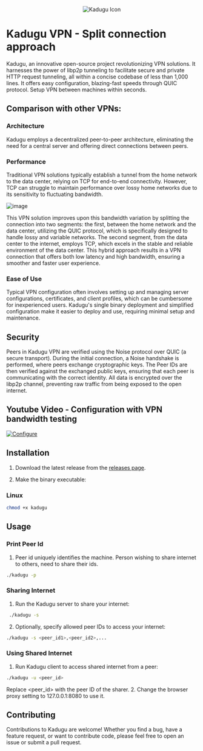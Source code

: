 <p align="center">
  <img src="https://github.com/dvasanth/kadugu/blob/main/res/kadugu.png" alt="Kadugu Icon">
</p>

# Kadugu VPN - Split connection approach

Kadugu, an innovative open-source project revolutionizing VPN solutions. It harnesses the power of libp2p tunneling to facilitate secure and private HTTP request tunneling, all within a concise codebase of less than 1,000 lines. It offers easy configuration, blazing-fast speeds through QUIC protocol. Setup VPN between machines within seconds. 

## Comparison with other VPNs:
### Architecture 
Kadugu employs a decentralized peer-to-peer architecture, eliminating the need for a central server and offering direct connections between peers.

### Performance
Traditional VPN solutions typically establish a tunnel from the home network to the data center, relying on TCP for end-to-end connectivity. However, TCP can struggle to maintain performance over lossy home networks due to its sensitivity to fluctuating bandwidth.

![image](https://github.com/user-attachments/assets/25772ca9-916e-4487-b9c2-9b620b80042f)

This VPN solution improves upon this bandwidth variation by splitting the connection into two segments: the first, between the home network and the data center, utilizing the QUIC protocol, which is specifically designed to handle lossy and variable networks. The second segment, from the data center to the internet, employs TCP, which excels in the stable and reliable environment of the data center. This hybrid approach results in a VPN connection that offers both low latency and high bandwidth, ensuring a smoother and faster user experience.

### Ease of Use
Typical VPN configuration often involves setting up and managing server configurations, certificates, and client profiles, which can be cumbersome for inexperienced users. Kadugu's single binary deployment and simplified configuration make it easier to deploy and use, requiring minimal setup and maintenance.

## Security
Peers in Kadugu VPN are verified using the Noise protocol over QUIC (a secure transport). During the initial connection, a Noise handshake is performed, where peers exchange cryptographic keys. The Peer IDs are then verified against the exchanged public keys, ensuring that each peer is communicating with the correct identity. All data is encrypted over the libp2p channel, preventing raw traffic from being exposed to the open internet.

## Youtube Video - Configuration with VPN bandwidth testing 

[![Configure](https://img.youtube.com/vi/k2IBeYTIpz4/0.jpg)](https://www.youtube.com/watch?v=k2IBeYTIpz4)


## Installation

1. Download the latest release from the [releases page](https://github.com/Kadugu/Kadugu/releases).

2. Make the binary executable:
### Linux
```bash
chmod +x kadugu
```

## Usage
### Print Peer Id
1. Peer id uniquely identifies the machine. Person wishing to share internet to others, need to share their ids.
```bash
./kadugu -p
```
### Sharing Internet
1. Run the Kadugu server to share your internet:
```bash
 ./kadugu -s
```
2. Optionally, specify allowed peer IDs to access your internet:
```bash
./kadugu -s <peer_id1>,<peer_id2>,...
```

### Using Shared Internet
1. Run Kadugu client to access shared internet from a peer:
```bash
./kadugu -u <peer_id>
```
Replace <peer_id> with the peer ID of the sharer.
2. Change the browser proxy setting to 127.0.0.1:8080 to use it.

## Contributing
Contributions to Kadugu are welcome! Whether you find a bug, have a feature request, or want to contribute code, please feel free to open an issue or submit a pull request.
